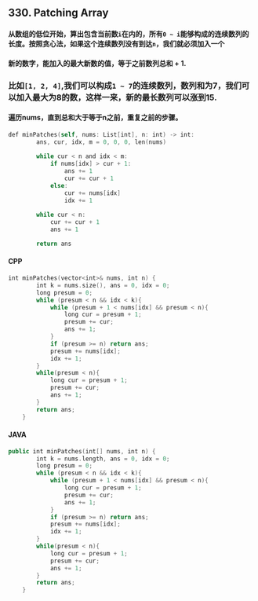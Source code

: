 ## 330. Patching Array
#### 从数组的低位开始，算出包含当前数```i```在内的，所有```0 ~ i```能够构成的连续数列的长度。按照贪心法，如果这个连续数列没有到达```n```，我们就必须加入一个
#### 新的数字，能加入的最大新数的值，等于之前数列总和 + 1.
### 比如```[1, 2, 4]```,我们可以构成```1 ~ 7```的连续数列，数列和为7，我们可以加入最大为8的数，这样一来，新的最长数列可以涨到15.
#### 遍历nums，直到总和大于等于n之前，重复之前的步骤。
```swift
def minPatches(self, nums: List[int], n: int) -> int:
        ans, cur, idx, m = 0, 0, 0, len(nums)
   
        while cur < n and idx < m:
            if nums[idx] > cur + 1:
                ans += 1
                cur += cur + 1
            else:
                cur += nums[idx]
                idx += 1
                
        while cur < n:
            cur += cur + 1
            ans += 1

        return ans
 ```


#### CPP
```swift
int minPatches(vector<int>& nums, int n) {
        int k = nums.size(), ans = 0, idx = 0;
        long presum = 0;
        while (presum < n && idx < k){
            while (presum + 1 < nums[idx] && presum < n){
                long cur = presum + 1;
                presum += cur;
                ans += 1;
            }
            if (presum >= n) return ans;
            presum += nums[idx];
            idx += 1;
        }
        while(presum < n){
            long cur = presum + 1;
            presum += cur;
            ans += 1;
        }
        return ans;
    }
```

#### JAVA
```swift
public int minPatches(int[] nums, int n) {
        int k = nums.length, ans = 0, idx = 0;
        long presum = 0;
        while (presum < n && idx < k){
            while (presum + 1 < nums[idx] && presum < n){
                long cur = presum + 1;
                presum += cur;
                ans += 1;
            }
            if (presum >= n) return ans;
            presum += nums[idx];
            idx += 1;
        }
        while(presum < n){
            long cur = presum + 1;
            presum += cur;
            ans += 1;
        }
        return ans;
    }
```
